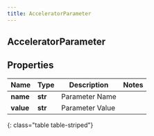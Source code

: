 ```yaml
---
title: AcceleratorParameter
---
```

## AcceleratorParameter

## Properties

|Name | Type | Description | Notes|
|------------ | ------------- | ------------- | -------------|
| **name** | **str** | Parameter Name | |
| **value** | **str** | Parameter Value | |
{: class="table table-striped"}


